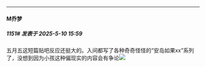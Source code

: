 ﻿
*****

####  M乔梦  
##### 1151#       发表于 2025-5-10 15:59

五月五这短篇贴吧反应还挺大的。入间都写了各种奇奇怪怪的“安岛如果xx”系列了，没想到因为小孩这种偏现实的内容会有争论<img src="https://static.stage1st.com/image/smiley/face2017/037.png" referrerpolicy="no-referrer">

